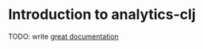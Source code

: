 # Introduction to analytics-clj

TODO: write [great documentation](http://jacobian.org/writing/what-to-write/)

